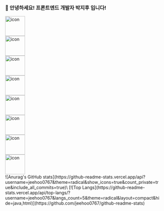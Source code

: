 ### 🏃‍ 안녕하세요! 프론트엔드 개발자 박지후 입니다!
<div style="display: flex; align-items: flex-start;"><img src="https://techstack-generator.vercel.app/ts-icon.svg" alt="icon" width="64" height="64" /></div><div style="display: flex; align-items: flex-start;"><img src="https://techstack-generator.vercel.app/js-icon.svg" alt="icon" width="64" height="64" /></div><div style="display: flex; align-items: flex-start;"><img src="https://techstack-generator.vercel.app/react-icon.svg" alt="icon" width="64" height="64" /></div><div style="display: flex; align-items: flex-start;"><img src="https://techstack-generator.vercel.app/redux-icon.svg" alt="icon" width="64" height="64" /></div><div style="display: flex; align-items: flex-start;"><img src="https://techstack-generator.vercel.app/storybook-icon.svg" alt="icon" width="64" height="64" /></div><div style="display: flex; align-items: flex-start;"><img src="https://techstack-generator.vercel.app/webpack-icon.svg" alt="icon" width="64" height="64" /></div><div style="display: flex; align-items: flex-start;"><img src="https://techstack-generator.vercel.app/prettier-icon.svg" alt="icon" width="64" height="64" /></div><div style="display: flex; align-items: flex-start;"><img src="https://techstack-generator.vercel.app/graphql-icon.svg" alt="icon" width="64" height="64" /></div>
![Anurag's GitHub stats](https://github-readme-stats.vercel.app/api?username=jeehoo0767&theme=radical&show_icons=true&count_private=true&include_all_commits=true)\
[![Top Langs](https://github-readme-stats.vercel.app/api/top-langs/?username=jeehoo0767&langs_count=5&theme=radical&layout=compact&hide=java,html)](https://github.com/jeehoo0767/github-readme-stats)

<!--
**jeehoo0767/jeehoo0767** is a ✨ _special_ ✨ repository because its `README.md` (this file) appears on your GitHub profile.

Here are some ideas to get you started:

- 🔭 I’m currently working on ...
- 🌱 I’m currently learning ...
- 👯 I’m looking to collaborate on ...
- 🤔 I’m looking for help with ...
- 💬 Ask me about ...
- 📫 How to reach me: ...
- 😄 Pronouns: ...
- ⚡ Fun fact: ...
-->
